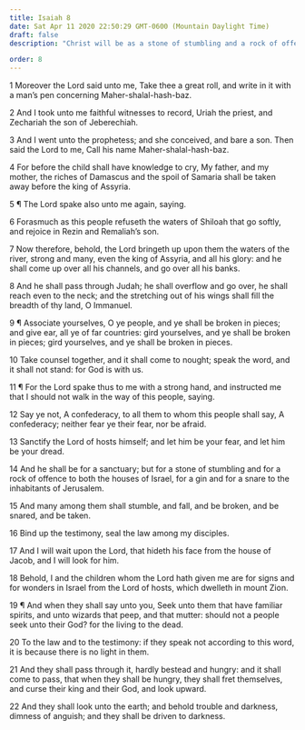 ```yaml
---
title: Isaiah 8
date: Sat Apr 11 2020 22:50:29 GMT-0600 (Mountain Daylight Time)
draft: false
description: "Christ will be as a stone of stumbling and a rock of offense—Seek the Lord, not muttering wizards—Turn to the law and to the testimony for guidance—Compare 2 Nephi 18."

order: 8
---
```

    
1 Moreover the Lord said unto me, Take thee a great roll, and write in it with a man’s pen concerning Maher-shalal-hash-baz.

2 And I took unto me faithful witnesses to record, Uriah the priest, and Zechariah the son of Jeberechiah.

3 And I went unto the prophetess; and she conceived, and bare a son. Then said the Lord to me, Call his name Maher-shalal-hash-baz.

4 For before the child shall have knowledge to cry, My father, and my mother, the riches of Damascus and the spoil of Samaria shall be taken away before the king of Assyria.

5 ¶ The Lord spake also unto me again, saying.

6 Forasmuch as this people refuseth the waters of Shiloah that go softly, and rejoice in Rezin and Remaliah’s son.

7 Now therefore, behold, the Lord bringeth up upon them the waters of the river, strong and many, even the king of Assyria, and all his glory: and he shall come up over all his channels, and go over all his banks.

8 And he shall pass through Judah; he shall overflow and go over, he shall reach even to the neck; and the stretching out of his wings shall fill the breadth of thy land, O Immanuel.

9 ¶ Associate yourselves, O ye people, and ye shall be broken in pieces; and give ear, all ye of far countries: gird yourselves, and ye shall be broken in pieces; gird yourselves, and ye shall be broken in pieces.

10 Take counsel together, and it shall come to nought; speak the word, and it shall not stand: for God is with us.

11 ¶ For the Lord spake thus to me with a strong hand, and instructed me that I should not walk in the way of this people, saying.

12 Say ye not, A confederacy, to all them to whom this people shall say, A confederacy; neither fear ye their fear, nor be afraid.

13 Sanctify the Lord of hosts himself; and let him be your fear, and let him be your dread.

14 And he shall be for a sanctuary; but for a stone of stumbling and for a rock of offence to both the houses of Israel, for a gin and for a snare to the inhabitants of Jerusalem.

15 And many among them shall stumble, and fall, and be broken, and be snared, and be taken.

16 Bind up the testimony, seal the law among my disciples.

17 And I will wait upon the Lord, that hideth his face from the house of Jacob, and I will look for him.

18 Behold, I and the children whom the Lord hath given me are for signs and for wonders in Israel from the Lord of hosts, which dwelleth in mount Zion.

19 ¶ And when they shall say unto you, Seek unto them that have familiar spirits, and unto wizards that peep, and that mutter: should not a people seek unto their God? for the living to the dead.

20 To the law and to the testimony: if they speak not according to this word, it is because there is no light in them.

21 And they shall pass through it, hardly bestead and hungry: and it shall come to pass, that when they shall be hungry, they shall fret themselves, and curse their king and their God, and look upward.

22 And they shall look unto the earth; and behold trouble and darkness, dimness of anguish; and they shall be driven to darkness.
